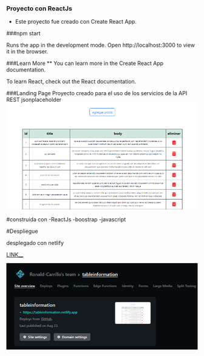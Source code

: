 ### Proyecto con ReactJs 

- Este proyecto fue creado con Create React App.


###npm start

Runs the app in the development mode.
Open http://localhost:3000 to view it in the browser.

###Learn More
**
You can learn more in the Create React App documentation.

To learn React, check out the React documentation.


###Landing Page
Proyecto creado para el uso de los servicios de la API REST jsonplaceholder
![](image2.png)



#construida con 
-ReactJs 
-boostrap
-javascript

#Despliegue

desplegado con netlify

 [LINK__](https://tableinformation.netlify.app/)

![](image1.png)


 



 